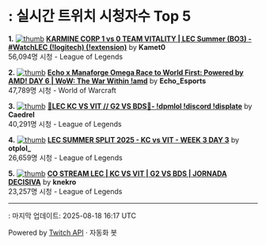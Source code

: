 # : 실시간 트위치 시청자수 Top 5

**1.** [![thumb](https://static-cdn.jtvnw.net/previews-ttv/live_user_kamet0-320x180.jpg)](https://twitch.tv/Kamet0)
**[KARMINE CORP 1 vs 0 TEAM VITALITY | LEC Summer (BO3) - #WatchLEC  (!logitech) (!extension)](https://twitch.tv/Kamet0)** by **Kamet0**<br>56,094명 시청  - League of Legends

**2.** [![thumb](https://static-cdn.jtvnw.net/previews-ttv/live_user_echo_esports-320x180.jpg)](https://twitch.tv/Echo_Esports)
**[Echo x Manaforge Omega Race to World First: Powered by AMD!  DAY 6 | WoW: The War Within !amd](https://twitch.tv/Echo_Esports)** by **Echo_Esports**<br>47,789명 시청  - World of Warcraft

**3.** [![thumb](https://static-cdn.jtvnw.net/previews-ttv/live_user_caedrel-320x180.jpg)](https://twitch.tv/Caedrel)
**[🔴LEC KC VS VIT // G2 VS BDS🔴-  !dpmlol !discord !displate](https://twitch.tv/Caedrel)** by **Caedrel**<br>40,291명 시청  - League of Legends

**4.** [![thumb](https://static-cdn.jtvnw.net/previews-ttv/live_user_otplol_-320x180.jpg)](https://twitch.tv/otplol_)
**[LEC SUMMER SPLIT 2025 - KC vs VIT - WEEK 3 DAY 3](https://twitch.tv/otplol_)** by **otplol_**<br>26,659명 시청  - League of Legends

**5.** [![thumb](https://static-cdn.jtvnw.net/previews-ttv/live_user_knekro-320x180.jpg)](https://twitch.tv/knekro)
**[CO STREAM LEC | KC VS VIT | G2 VS BDS  | JORNADA DECISIVA](https://twitch.tv/knekro)** by **knekro**<br>23,257명 시청  - League of Legends


---
: 마지막 업데이트: 2025-08-18 16:17 UTC

Powered by [Twitch API](https://dev.twitch.tv/docs/api/reference) · 자동화 봇